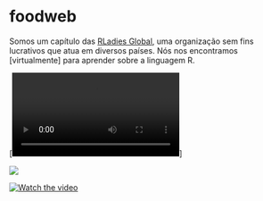 # foodweb

Somos um capítulo das [RLadies Global](https://rladies.org/), uma organização sem fins lucrativos que atua em diversos países. Nós nos encontramos [virtualmente] para aprender sobre a linguagem R.

[![Watch the video](https://github.com/fblpalmeira/foodweb/blob/main/jaguar_foodweb_gif.mp4)]

<img src="jaguar_foodweb_gif.mp4">

[![Watch the video](https://i.imgur.com/vKb2F1B.png)](https://youtu.be/vt5fpE0bzSY)
